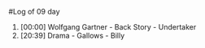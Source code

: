 #Log of 09 day

1. [00:00] Wolfgang Gartner - Back Story - Undertaker
1. [20:39] Drama - Gallows - Billy
